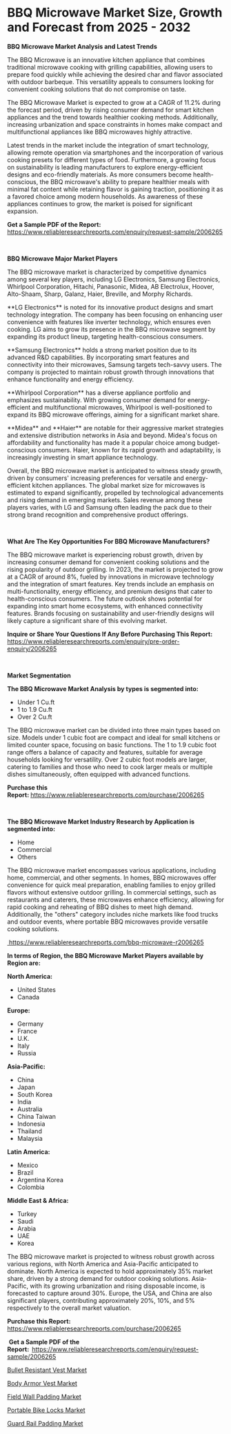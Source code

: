 <p><h1>BBQ Microwave Market Size, Growth and Forecast from 2025 - 2032</h1></p><p><strong>BBQ Microwave Market Analysis and Latest Trends</strong></p>
<p><p>The BBQ Microwave is an innovative kitchen appliance that combines traditional microwave cooking with grilling capabilities, allowing users to prepare food quickly while achieving the desired char and flavor associated with outdoor barbeque. This versatility appeals to consumers looking for convenient cooking solutions that do not compromise on taste.</p><p>The BBQ Microwave Market is expected to grow at a CAGR of 11.2% during the forecast period, driven by rising consumer demand for smart kitchen appliances and the trend towards healthier cooking methods. Additionally, increasing urbanization and space constraints in homes make compact and multifunctional appliances like BBQ microwaves highly attractive.</p><p>Latest trends in the market include the integration of smart technology, allowing remote operation via smartphones and the incorporation of various cooking presets for different types of food. Furthermore, a growing focus on sustainability is leading manufacturers to explore energy-efficient designs and eco-friendly materials. As more consumers become health-conscious, the BBQ microwave's ability to prepare healthier meals with minimal fat content while retaining flavor is gaining traction, positioning it as a favored choice among modern households. As awareness of these appliances continues to grow, the market is poised for significant expansion.</p></p>
<p><strong>Get a Sample PDF of the Report:&nbsp;</strong> <a href="https://www.reliableresearchreports.com/enquiry/request-sample/2006265?utm_campaign=11&utm_medium=2&utm_source=Github&utm_content=ia&utm_term=08022025&utm_id=bbq-microwave">https://www.reliableresearchreports.com/enquiry/request-sample/2006265</a></p>
<p>&nbsp;</p>
<p><strong>BBQ Microwave Major Market Players</strong></p>
<p><p>The BBQ microwave market is characterized by competitive dynamics among several key players, including LG Electronics, Samsung Electronics, Whirlpool Corporation, Hitachi, Panasonic, Midea, AB Electrolux, Hoover, Alto-Shaam, Sharp, Galanz, Haier, Breville, and Morphy Richards.</p><p>**LG Electronics** is noted for its innovative product designs and smart technology integration. The company has been focusing on enhancing user convenience with features like inverter technology, which ensures even cooking. LG aims to grow its presence in the BBQ microwave segment by expanding its product lineup, targeting health-conscious consumers.</p><p>**Samsung Electronics** holds a strong market position due to its advanced R&D capabilities. By incorporating smart features and connectivity into their microwaves, Samsung targets tech-savvy users. The company is projected to maintain robust growth through innovations that enhance functionality and energy efficiency.</p><p>**Whirlpool Corporation** has a diverse appliance portfolio and emphasizes sustainability. With growing consumer demand for energy-efficient and multifunctional microwaves, Whirlpool is well-positioned to expand its BBQ microwave offerings, aiming for a significant market share.</p><p>**Midea** and **Haier** are notable for their aggressive market strategies and extensive distribution networks in Asia and beyond. Midea's focus on affordability and functionality has made it a popular choice among budget-conscious consumers. Haier, known for its rapid growth and adaptability, is increasingly investing in smart appliance technology.</p><p>Overall, the BBQ microwave market is anticipated to witness steady growth, driven by consumers' increasing preferences for versatile and energy-efficient kitchen appliances. The global market size for microwaves is estimated to expand significantly, propelled by technological advancements and rising demand in emerging markets. Sales revenue among these players varies, with LG and Samsung often leading the pack due to their strong brand recognition and comprehensive product offerings.</p></p>
<p>&nbsp;</p>
<p><strong>What Are The Key Opportunities For BBQ Microwave Manufacturers?</strong></p>
<p><p>The BBQ microwave market is experiencing robust growth, driven by increasing consumer demand for convenient cooking solutions and the rising popularity of outdoor grilling. In 2023, the market is projected to grow at a CAGR of around 8%, fueled by innovations in microwave technology and the integration of smart features. Key trends include an emphasis on multi-functionality, energy efficiency, and premium designs that cater to health-conscious consumers. The future outlook shows potential for expanding into smart home ecosystems, with enhanced connectivity features. Brands focusing on sustainability and user-friendly designs will likely capture a significant share of this evolving market.</p></p>
<p><strong>Inquire or Share Your Questions If Any Before Purchasing This Report:</strong> <a href="https://www.reliableresearchreports.com/enquiry/pre-order-enquiry/2006265?utm_campaign=11&utm_medium=2&utm_source=Github&utm_content=ia&utm_term=08022025&utm_id=bbq-microwave">https://www.reliableresearchreports.com/enquiry/pre-order-enquiry/2006265</a></p>
<p>&nbsp;</p>
<p><strong>Market Segmentation</strong></p>
<p><strong>The BBQ Microwave Market Analysis by types is segmented into:</strong></p>
<p><ul><li>Under 1 Cu.ft</li><li>1 to 1.9 Cu.ft</li><li>Over 2 Cu.ft</li></ul></p>
<p><p>The BBQ microwave market can be divided into three main types based on size. Models under 1 cubic foot are compact and ideal for small kitchens or limited counter space, focusing on basic functions. The 1 to 1.9 cubic foot range offers a balance of capacity and features, suitable for average households looking for versatility. Over 2 cubic foot models are larger, catering to families and those who need to cook larger meals or multiple dishes simultaneously, often equipped with advanced functions.</p></p>
<p><strong>Purchase this Report:&nbsp;</strong><a href="https://www.reliableresearchreports.com/purchase/2006265?utm_campaign=11&utm_medium=2&utm_source=Github&utm_content=ia&utm_term=08022025&utm_id=bbq-microwave">https://www.reliableresearchreports.com/purchase/2006265</a></p>
<p>&nbsp;</p>
<p><strong>The BBQ Microwave Market Industry Research by Application is segmented into:</strong></p>
<p><ul><li>Home</li><li>Commercial</li><li>Others</li></ul></p>
<p><p>The BBQ microwave market encompasses various applications, including home, commercial, and other segments. In homes, BBQ microwaves offer convenience for quick meal preparation, enabling families to enjoy grilled flavors without extensive outdoor grilling. In commercial settings, such as restaurants and caterers, these microwaves enhance efficiency, allowing for rapid cooking and reheating of BBQ dishes to meet high demand. Additionally, the "others" category includes niche markets like food trucks and outdoor events, where portable BBQ microwaves provide versatile cooking solutions.</p></p>
<p><a href="https://www.reliableresearchreports.com/bbq-microwave-r2006265?utm_campaign=11&utm_medium=2&utm_source=Github&utm_content=ia&utm_term=08022025&utm_id=bbq-microwave">&nbsp;https://www.reliableresearchreports.com/bbq-microwave-r2006265</a></p>
<p><strong>In terms of Region, the BBQ Microwave Market Players available by Region are:</strong></p>
<p>
    <p> <strong> North America: </strong>
        <ul>
            <li>United States</li>
            <li>Canada</li>
        </ul>
        </p> 
    <p> <strong> Europe: </strong>
        <ul>
            <li>Germany</li>
            <li>France</li>
            <li>U.K.</li>
            <li>Italy</li>
            <li>Russia</li>
        </ul>
        </p> 
    <p> <strong> Asia-Pacific: </strong>
        <ul>
            <li>China</li>
            <li>Japan</li>
            <li>South Korea</li>
            <li>India</li>
            <li>Australia</li>
            <li>China Taiwan</li>
            <li>Indonesia</li>
            <li>Thailand</li>
            <li>Malaysia</li>
        </ul>
        </p> 
    <p> <strong> Latin America: </strong>
        <ul>
            <li>Mexico</li>
            <li>Brazil</li>
            <li>Argentina Korea</li>
            <li>Colombia</li>
        </ul>
        </p> 
    <p> <strong> Middle East & Africa: </strong>
        <ul>
            <li>Turkey</li>
            <li>Saudi</li>
            <li>Arabia</li>
            <li>UAE</li>
            <li>Korea</li>
        </ul>
    </p>
    </p>
<p><p>The BBQ microwave market is projected to witness robust growth across various regions, with North America and Asia-Pacific anticipated to dominate. North America is expected to hold approximately 35% market share, driven by a strong demand for outdoor cooking solutions. Asia-Pacific, with its growing urbanization and rising disposable income, is forecasted to capture around 30%. Europe, the USA, and China are also significant players, contributing approximately 20%, 10%, and 5% respectively to the overall market valuation.</p></p>
<p><strong>Purchase this Report: </strong><a href="https://www.reliableresearchreports.com/purchase/2006265?utm_campaign=11&utm_medium=2&utm_source=Github&utm_content=ia&utm_term=08022025&utm_id=bbq-microwave">https://www.reliableresearchreports.com/purchase/2006265</a></p>
<p>&nbsp;<strong>Get a Sample PDF of the Report:&nbsp;&nbsp;</strong><a href="https://www.reliableresearchreports.com/enquiry/request-sample/2006265?utm_campaign=11&utm_medium=2&utm_source=Github&utm_content=ia&utm_term=08022025&utm_id=bbq-microwave">https://www.reliableresearchreports.com/enquiry/request-sample/2006265</a></p>
<p><strong></strong></p>
<p><p><a href="https://github.com/aidelndasse/Market-Research-Report-List-1/blob/main/bullet-resistant-vest-market.md?utm_campaign=11&utm_medium=2&utm_source=Github&utm_content=ia&utm_term=08022025&utm_id=bbq-microwave">Bullet Resistant Vest Market</a></p><p><a href="https://github.com/tszkintruca/Market-Research-Report-List-1/blob/main/body-armor-vest-market.md?utm_campaign=11&utm_medium=2&utm_source=Github&utm_content=ia&utm_term=08022025&utm_id=bbq-microwave">Body Armor Vest Market</a></p><p><a href="https://github.com/rabiumofer/Market-Research-Report-List-1/blob/main/field-wall-padding-market.md?utm_campaign=11&utm_medium=2&utm_source=Github&utm_content=ia&utm_term=08022025&utm_id=bbq-microwave">Field Wall Padding Market</a></p><p><a href="https://github.com/amoakuolaopa/Market-Research-Report-List-1/blob/main/portable-bike-locks-market.md?utm_campaign=11&utm_medium=2&utm_source=Github&utm_content=ia&utm_term=08022025&utm_id=bbq-microwave">Portable Bike Locks Market</a></p><p><a href="https://github.com/abuugjetaj/Market-Research-Report-List-1/blob/main/guard-rail-padding-market.md?utm_campaign=11&utm_medium=2&utm_source=Github&utm_content=ia&utm_term=08022025&utm_id=bbq-microwave">Guard Rail Padding Market</a></p></p>